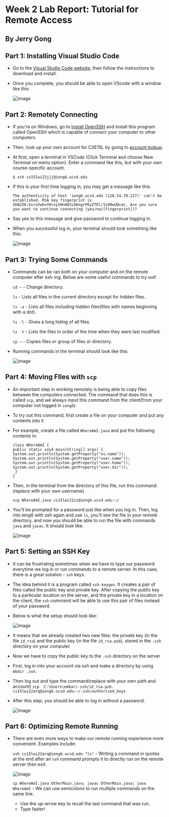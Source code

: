 # Week 2 Lab Report: Tutorial for Remote Access
## By Jerry Gong


## **Part 1: Installing Visual Studio Code**


* Go to the [Visual Studio Code website](https://code.visualstudio.com/), then follow the instructions to download and install.
* Once you complete, you should be able to open VScode with a window like this:

  ![image](part1.png)


## **Part 2: Remotely Connecting**


* If you're on Windows, go to [Install OpenSSH](https://docs.microsoft.com/en-us/windows-server/administration/openssh/openssh_install_firstuse) and install this program called OpenSSH which is capable of connect your computer to other computers.
* Then, look up your own account for CSE15L by going to [account lookup](https://sdacs.ucsd.edu/~icc/index.php).
* At first, open a terminal in VSCode (Click Terminal and choose New Terminal on menu option). Enter a command like this, but with your own course-specific account.

    `$ ssh cs15lwi22jjj@ieng6.ucsd.edu`
* If this is your first time logging in, you may get a message like this:

    `The authenticity of host 'ieng6.ucsd.edu (128.54.70.227)' can't be established.
    RSA key fingerprint is SHA256:ksruYwhnYH+sySHnHAtLUHngrPEyZTDl/1x99wUQcec.
    Are you sure you want to continue connecting (yes/no/[fingerprint])?`
* Say yes to this message and give password to continue logging in.
* When you successful log in, your terminal should look something like this:

    ![image](part2.png)


## **Part 3: Trying Some Commands**


* Commands can be ran both on your computer and on the remote computer after ssh-ing. Below are some useful commands to try out!

    `cd ~` - Change directory.
    
    `ls` - Lists all files in the current directory except for hidden files.
    
    `ls -a` - Lists all files including hidden files(files with names beginning with a dot).
    
    `ls -l` - Gives a long listing of all files.
    
    `ls -t` - Lists the files in order of the time when they were last modified.
    
    `cp ~` - Copies files or group of files or directory.
  
* Running commands in the terminal should look like this:

    ![image](part3.png)


## **Part 4: Moving FIles with `scp`**


* An important step in working remotely is being able to copy files between the computers connected. The command that does this is called `scp`, and we always input this command from the client(from your computer not logged in `ieng6`). 
* To try out this command, first create a file on your computer and put any contents into it
* For example, create a file called `WhereAmI.java` and put the following contents in:
    ```
    class WhereAmI {
  public static void main(String[] args) {
    System.out.println(System.getProperty("os.name"));
    System.out.println(System.getProperty("user.name"));
    System.out.println(System.getProperty("user.home"));
    System.out.println(System.getProperty("user.dir"));
     }
   }
    ```
    
* Then, in the terminal from the directory of this file, run this command:(replace with your own username)

    `scp WhereAmI.java cs15lwi22zz@ieng6.ucsd.edu:~/`
    
* You'll be prompted for a password just like when you log in. Then, log into ieng6 with ssh again and use `ls`, you'll see the file in your remote directory, and now you should be able to run the file with commands `java` and `javac`. It should look like:
 
    ![image](part4.png)


## **Part 5: Setting an SSH Key**


* It can be frustrating sometimes when we have to type our password everytime we log in or run commands to a remote server. In this case, there is a great solution - `ssh` keys.
* The idea behind it is a program called `ssh-keygen`. It creates a pair of files called the public key and private key. After copying the public key to a particular location on the server, and the private key in a location on the client, the `ssh` command will be able to use this pair of files instead of your password.
* Below is what the setup should look like:

    ![image](part5.png)
    
* It means that we already created two new files: the private key (in the file `id_rsa`) and the public key (in the file `id_rsa.pub`), stored in the `.ssh` directory on your computer.
* Now we have to copy the public key to the `.ssh` directory on the server
* First, log in into your account via ssh and make a directory by using `mkdir .ssh`.
* Then log out and type the command(replace with your own path and account)
    `scp  C:\Users\embar/.ssh/id_rsa.pub. cs15lwi22arq@ieng6.ucsd.edu:~/.ssh/authorized_keys`
    
* After this step, you should be able to log in without a password.
    
    ![image](part5(2).png)


## **Part 6: Optimizing Remote Running**


* There are even more ways to make our remote running experience more convenient. Examples include:
    
    `ssh cs15lwi22arq@ieng6.ucsd.edu "ls"` - Writing a command in quotes at the end after an `ssh` command prompts it to directly run on the remote server then exit.
    
    ![image](part6.png)
    
    `cp WhereAmI.java OtherMain.java; javac OtherMain.java; java WhereAmI` - We can use semicolons to run multiple commands on the same line.
  * Use the up-arrow key to recall the last command that was run.
  * Type faster!
